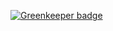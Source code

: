 

[![Greenkeeper badge](https://badges.greenkeeper.io/blakek/list-todos.svg)](https://greenkeeper.io/)